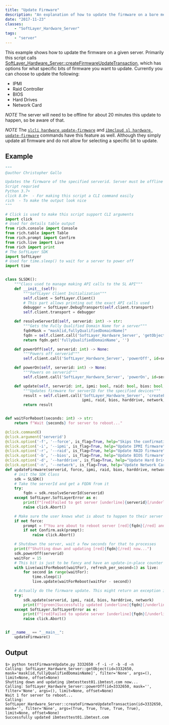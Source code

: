 ```yaml
---
title: "Update Firmware"
description: "An explanation of how to update the firmware on a bare metal server using the Python SDK."
date: "2017-11-23"
classes: 
    - "SoftLayer_Hardware_Server"
tags:
    - "server"
---
```


This example shows how to update the firmware on a given server. Primarily this script calls [SoftLayer_Hardware_Server::createFirmwareUpdateTransaction](/reference/services/SoftLayer_Hardware_Server/createFirmwareUpdateTransaction/), which has options for what specific bits of firmware you want to update. Currently you can choose to update the following:
- IPMI
- Raid Controller
- BIOS
- Hard Drives
- Network Card


*NOTE* The server will need to be offline for about 20 minutes this update to happen, so be aware of that.

*NOTE* The [`slcli hardware update-firmware`](https://softlayer-python.readthedocs.io/en/latest/cli/hardware/#hardware-update-firmware) and [`ibmcloud sl hardware update-firmware`](https://cloud.ibm.com/docs/cli?topic=cli-sl-manage-bare-metal#sl_hardware_update_firmware) commands have this feature as well. Although they simply update all firmware and do not allow for selecting a specific bit to update.

## Example

```python
"""
@author Christopher Gallo

Updates the firmware of the specified serverid. Server must be offline to be updated.
Script requried
Python 3.7+
click 8.0+  - For making this script a CLI command easily
rich  - To make the output look nice
"""

# Click is used to make this script support CLI arguments
import click
# Used for details table output
from rich.console import Console
from rich.table import Table
from rich.prompt import Confirm
from rich.live import Live
from rich import print
# The SoftLayer SDK
import SoftLayer
# Used for time.sleep() to wait for a server to power off
import time


class SLSDK():
    """Class used to manage making API calls to the SL API"""
    def __init__(self):
        """SoftLayer Client Initialization"""
        self.client = SoftLayer.Client()
        # This part allows printing out the exact API calls used
        debugger = SoftLayer.DebugTransport(self.client.transport)
        self.client.transport = debugger

    def resolveServerId(self, serverid: int) -> str:
        """Gets the Fully Qualified Domain Name for a server"""
        fqdnMask = "mask[id,fullyQualifiedDomainName]"
        fqdn = self.client.call('SoftLayer_Hardware_Server', 'getObject', id=serverid, mask=fqdnMask)
        return fqdn.get('fullyQualifiedDomainName', '')

    def powerOff(self, serverid: int) -> None:
        """Powers off serverid"""
        self.client.call('SoftLayer_Hardware_Server', 'powerOff', id=serverid)

    def powerOn(self, serverid: int) -> None:
        """Powers on serverid"""
        self.client.call('SoftLayer_Hardware_Server', 'powerOn', id=serverid)

    def update(self, serverid: int, ipmi: bool, raid: bool, bios: bool, harddrive: bool, network: bool) -> bool:
        """Updates firmware for serverID for the specified devices"""
        result = self.client.call('SoftLayer_Hardware_Server', 'createFirmwareUpdateTransaction',
                                  ipmi, raid, bios, harddrive, network, id=serverid)
        return result


def waitForReboot(seconds: int) -> str:
    return f"Wait {seconds} for server to reboot..."

@click.command()
@click.argument('serverid')
@click.option('-f', '--force', is_flag=True, help="Skips the confirmation dialog prompts")
@click.option('-i', '--ipmi', is_flag=True, help="Update IPMI firmware")
@click.option('-r', '--raid', is_flag=True, help="Update RAID firmware")
@click.option('-b', '--bios', is_flag=True, help="Update BIOS firmware")
@click.option('-d', '--harddrive', is_flag=True, help="Update Hard Drives firmware")
@click.option('-n', '--network', is_flag=True, help="Update Network Card firmware")
def updateFirmware(serverid, force, ipmi, raid, bios, harddrive, network):
    # init the SDK Class
    sdk = SLSDK()
    # Take the serverId and get a FQDN from it
    try:
        fqdn = sdk.resolveServerId(serverid)
    except SoftLayer.SoftLayerError as e:
        print(f"[red]Failed to get server [underline]{serverid}[/underline]. Error: [underline]{e}[/underline]")
        raise click.Abort()

    # Make sure the user knows what is about to happen to their server
    if not force:
        prompt = f"You are about to reboot server [red]{fqdn}[/red] and update its firmware, continue?"
        if not Confirm.ask(prompt):
            raise click.Abort()

    # Shutdown the server, wait a few seconds for that to processes
    print(f"Shutting down and updating [red]{fqdn}[/red] now...")
    sdk.powerOff(serverid)
    waitFor = 15
    # This bit is just to be fancy and have an update-in-place counter
    with Live(waitForReboot(waitFor), refresh_per_second=1) as live:
        for second in range(waitFor):
            time.sleep(1)
            live.update(waitForReboot(waitFor - second))

    # Actually do the firmware update. This might return an exception if no firmwares were requested to be udpated.
    try:
        sdk.update(serverid, ipmi, raid, bios, harddrive, network)
        print(f"[green]Successfully updated [underline]{fqdn}[/underline]")
    except SoftLayer.SoftLayerError as e:
        print(f"[red]Failed to update server [underline]{fqdn}[/underline]. Error: [underline]{e}[/underline]")
        raise click.Abort()


if __name__ == "__main__":
    updateFirmware()
```



## Output

```
$> python testFirmwareUpdate.py 3332650 -f -i -r -b -d -n
Calling: SoftLayer_Hardware_Server::getObject(id=3332650, mask='mask[id,fullyQualifiedDomainName]', filter='None', args=(), limit=None, offset=None)
Shutting down and updating ibmtesttest01.ibmtest.com now...
Calling: SoftLayer_Hardware_Server::powerOff(id=3332650, mask='', filter='None', args=(), limit=None, offset=None)
Wait 1 for server to reboot...
Calling: SoftLayer_Hardware_Server::createFirmwareUpdateTransaction(id=3332650, mask='', filter='None', args=(True, True, True, True, True), limit=None, offset=None)
Successfully updated ibmtesttest01.ibmtest.com
```